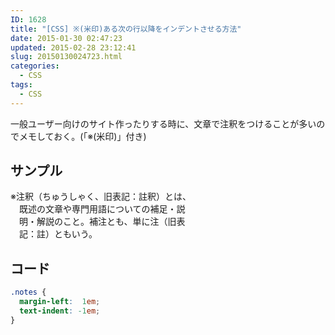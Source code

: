 ```yaml
---
ID: 1628
title: "[CSS] ※(米印)ある次の行以降をインデントさせる方法"
date: 2015-01-30 02:47:23
updated: 2015-02-28 23:12:41
slug: 20150130024723.html
categories:
  - CSS
tags:
  - CSS
---
```


一般ユーザー向けのサイト作ったりする時に、文章で注釈をつけることが多いのでメモしておく。(「※(米印)」付き)

<!--more-->
<h2>サンプル</h2>
<div class="sandbox">
<div style="width:300px">
<div style="margin-left:1em;text-indent:-1em;">※注釈（ちゅうしゃく、旧表記：註釈）とは、既述の文章や専門用語についての補足・説明・解説のこと。補注とも、単に注（旧表記：註）ともいう。</div>
</div>
</div>

<h2>コード</h2>

```css
.notes {
  margin-left:  1em;
  text-indent: -1em;
}
```
